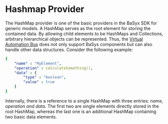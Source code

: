 # Hashmap Provider 

The HashMap provider is one of the basic providers in the BaSyx SDK for generic models. A HashMap serves as the root element for storing the contained data. By allowing child elements to be HashMaps and Collections, arbitrary hierarchical objects can be represented. Thus, the [Virtual Automation Bus](../../../concepts%20and%20architecture/vab/index.md) does not only support BaSys components but can also handle other data structures. Consider the following example:

```yaml
{
	"name" : "MyElement",
	"operation" : calculateSomething(),
	"data" : {
		"type" : "boolean",
		"value" : true
	} 
}
```

Internally, there is a reference to a single HashMap with three entries: *name, operation and data*. The first two are single elements directly stored in the root HashMap, whereas the last one is an additional HashMap containing two basic data elements.